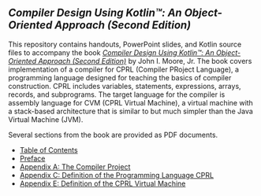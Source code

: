 ## *Compiler Design Using Kotlin&trade;: An Object-Oriented Approach (Second Edition)*
This repository contains handouts, PowerPoint slides, and Kotlin source files to accompany the book [*Compiler Design Using Kotlin&trade;: An Object-Oriented Approach (Second Edition)*](https://www.amazon.com/Introduction-Compiler-Design-Object-Oriented-Approach/dp/1734139167/) by John I. Moore, Jr.  The book covers implementation of a compiler for CPRL (Compiler PRoject Language), a programming language designed for teaching the basics of compiler construction.  CPRL includes variables, statements, expressions, arrays, records, and subprograms.  The target language for the compiler is assembly language for CVM (CPRL Virtual Machine), a virtual machine with a stack-based architecture that is similar to but much simpler than the Java Virtual Machine (JVM).

Several sections from the book are provided as PDF documents.
* [Table of Contents](Book/TOC.pdf)
* [Preface](Book/Preface.pdf)
* [Appendix A: The Compiler Project](Book/AppendixA.pdf)
* [Appendix C: Definition of the Programming Language CPRL](Book/AppendixC.pdf)
* [Appendix E: Definition of the CPRL Virtual Machine](Book/AppendixE.pdf)
